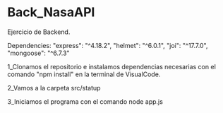 # Back_NasaAPI
Ejercicio de Backend.

Dependencies:
"express": "^4.18.2",
"helmet": "^6.0.1",
"joi": "^17.7.0",
"mongoose": "^6.7.3"

1_Clonamos el repositorio e instalamos dependencias necesarias con el comando "npm install" en la terminal de VisualCode. 

2_Vamos a la carpeta src/statup

3_Iniciamos el programa con el comando node app.js
